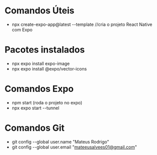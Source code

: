 
# Comandos Úteis

- npx create-expo-app@latest --template  //cria o projeto React Native com Expo

# Pacotes instalados

- npx expo install expo-image
- npx expo install @expo/vector-icons

# Comandos Expo

- npm start (roda o projeto no expo)
- npx expo start --tunnel 

# Comandos Git

- git config --global user.name "Mateus Rodrigo"
- git config --global user.email "mateeusalvees01@gmail.com"
